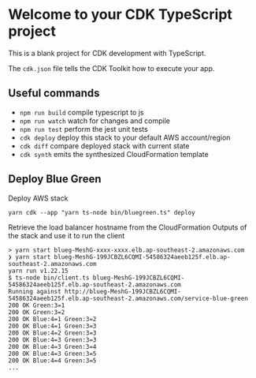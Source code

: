 # Welcome to your CDK TypeScript project

This is a blank project for CDK development with TypeScript.

The `cdk.json` file tells the CDK Toolkit how to execute your app.

## Useful commands

* `npm run build`   compile typescript to js
* `npm run watch`   watch for changes and compile
* `npm run test`    perform the jest unit tests
* `cdk deploy`      deploy this stack to your default AWS account/region
* `cdk diff`        compare deployed stack with current state
* `cdk synth`       emits the synthesized CloudFormation template

## Deploy Blue Green

Deploy AWS stack

```
yarn cdk --app "yarn ts-node bin/bluegreen.ts" deploy
```

Retrieve the load balancer hostname from the CloudFormation Outputs of the stack and use it to run the client

```
> yarn start blueg-MeshG-xxxx-xxxx.elb.ap-southeast-2.amazonaws.com
❯ yarn start blueg-MeshG-199JCBZL6CQMI-54586324aeeb125f.elb.ap-southeast-2.amazonaws.com
yarn run v1.22.15
$ ts-node bin/client.ts blueg-MeshG-199JCBZL6CQMI-54586324aeeb125f.elb.ap-southeast-2.amazonaws.com
Running against http://blueg-MeshG-199JCBZL6CQMI-54586324aeeb125f.elb.ap-southeast-2.amazonaws.com/service-blue-green
200 OK Green:3=1
200 OK Green:3=2
200 OK Blue:4=1 Green:3=2
200 OK Blue:4=1 Green:3=3
200 OK Blue:4=2 Green:3=3
200 OK Blue:4=3 Green:3=3
200 OK Blue:4=3 Green:3=4
200 OK Blue:4=3 Green:3=5
200 OK Blue:4=4 Green:3=5
...
```
